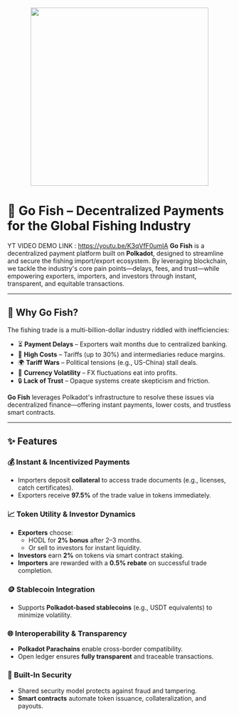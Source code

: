 <p align="center">
<br />
    <img src="https://github.com/user-attachments/assets/c0ec1c00-c04b-454d-8e13-2e0056ae663b" width="400" alt=""/>
<br />
</p>


# 🎣 Go Fish – Decentralized Payments for the Global Fishing Industry


YT VIDEO DEMO LINK : https://youtu.be/K3qVfF0umlA
**Go Fish** is a decentralized payment platform built on **Polkadot**, designed to streamline and secure the fishing import/export ecosystem. By leveraging blockchain, we tackle the industry's core pain points—delays, fees, and trust—while empowering exporters, importers, and investors through instant, transparent, and equitable transactions.

---

## 📌 Why Go Fish?

The fishing trade is a multi-billion-dollar industry riddled with inefficiencies:

- ⏳ **Payment Delays** – Exporters wait months due to centralized banking.
- 💸 **High Costs** – Tariffs (up to 30%) and intermediaries reduce margins.
- 🌍 **Tariff Wars** – Political tensions (e.g., US-China) stall deals.
- 💱 **Currency Volatility** – FX fluctuations eat into profits.
- 🔒 **Lack of Trust** – Opaque systems create skepticism and friction.

**Go Fish** leverages Polkadot's infrastructure to resolve these issues via decentralized finance—offering instant payments, lower costs, and trustless smart contracts.

---

## ✨ Features

### 💰 Instant & Incentivized Payments
- Importers deposit **collateral** to access trade documents (e.g., licenses, catch certificates).
- Exporters receive **97.5%** of the trade value in tokens immediately.

### 📈 Token Utility & Investor Dynamics
- **Exporters** choose:
  - HODL for **2% bonus** after 2–3 months.
  - Or sell to investors for instant liquidity.
- **Investors** earn **2%** on tokens via smart contract staking.
- **Importers** are rewarded with a **0.5% rebate** on successful trade completion.

### 🪙 Stablecoin Integration
- Supports **Polkadot-based stablecoins** (e.g., USDT equivalents) to minimize volatility.

### 🌐 Interoperability & Transparency
- **Polkadot Parachains** enable cross-border compatibility.
- Open ledger ensures **fully transparent** and traceable transactions.

### 🔐 Built-In Security
- Shared security model protects against fraud and tampering.
- **Smart contracts** automate token issuance, collateralization, and payouts.


